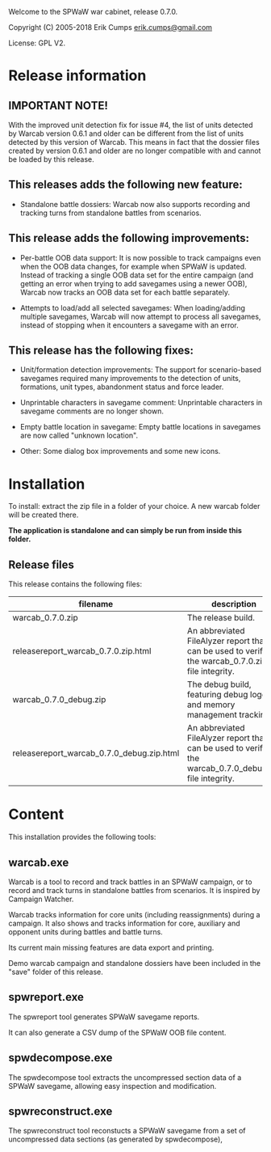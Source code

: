 Welcome to the SPWaW war cabinet, release 0.7.0.

Copyright (C) 2005-2018 Erik Cumps erik.cumps@gmail.com

License: GPL V2.

# Release information

## IMPORTANT NOTE!

With the improved unit detection fix for issue #4, the list of units detected by
Warcab version 0.6.1 and older can be different from the list of units detected
by this version of Warcab. This means in fact that the dossier files created by
version 0.6.1 and older are no longer compatible with and cannot be loaded by
this release.

## This releases adds the following new feature:

* Standalone battle dossiers:
    Warcab now also supports recording and tracking turns from standalone
    battles from scenarios.

## This release adds the following improvements:

* Per-battle OOB data support:
    It is now possible to track campaigns even when the OOB data changes, for
    example when SPWaW is updated. Instead of tracking a single OOB data set for
    the entire campaign (and getting an error when trying to add savegames using
    a newer OOB), Warcab now tracks an OOB data set for each battle separately.

* Attempts to load/add all selected savegames:
    When loading/adding multiple savegames, Warcab will now attempt to process
    all savegames, instead of stopping when it encounters a savegame with an
    error.

## This release has the following fixes:

* Unit/formation detection improvements:
    The support for scenario-based savegames required many improvements to the
    detection of units, formations, unit types, abandonment status and force
    leader.

* Unprintable characters in savegame comment:
    Unprintable characters in savegame comments are no longer shown.

* Empty battle location in savegame:
    Empty battle locations in savegames are now called "unknown location".

* Other:
    Some dialog box improvements and some new icons.

# Installation

To install: extract the zip file in a folder of your choice. A new warcab folder will be created there.

**The application is standalone and can simply be run from inside this folder.**

## Release files

This release contains the following files:

| filename | description |
| --- | --- |
| warcab_0.7.0.zip | The release build. |
| releasereport_warcab_0.7.0.zip.html | An abbreviated FileAlyzer report that can be used to verify the warcab_0.7.0.zip file integrity. |
| warcab_0.7.0_debug.zip | The debug build, featuring debug logging and memory management tracking. |
| releasereport_warcab_0.7.0_debug.zip.html | An abbreviated FileAlyzer report that can be used to verify the warcab_0.7.0_debug.zip file integrity. |

# Content

This installation provides the following tools:

## warcab.exe

  Warcab is a tool to record and track battles in an SPWaW campaign, or to record and track turns in standalone battles from scenarios. It is inspired by Campaign Watcher.

  Warcab tracks information for core units (including reassignments) during a campaign. It also shows and tracks information for core, auxiliary and opponent units during battles and battle turns.

  Its current main missing features are data export and printing.

  Demo warcab campaign and standalone dossiers have been included in the "save" folder of this release. 

## spwreport.exe

  The spwreport tool generates SPWaW savegame reports.

  It can also generate a CSV dump of the SPWaW OOB file content.

## spwdecompose.exe

  The spwdecompose tool extracts the uncompressed section data of a SPWaW savegame, allowing easy inspection and modification.

## spwreconstruct.exe

  The spwreconstruct tool reconstucts a SPWaW savegame from a set of uncompressed data sections (as generated by spwdecompose),
